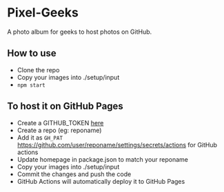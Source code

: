 # Pixel-Geeks
A photo album for geeks to host photos on GitHub.

## How to use

- Clone the repo
- Copy your images into ./setup/input
- `npm start`


## To host it on GitHub Pages

- Create a GITHUB_TOKEN [here](https://github.com/settings/tokens) 
- Create a repo (eg: reponame)
- Add it as `GH_PAT` https://github.com/user/reponame/settings/secrets/actions for GitHub actions
- Update homepage in package.json to match your reponame
- Copy your images into ./setup/input
- Commit the changes and push the code
- GitHub Actions will automatically deploy it to GitHub Pages